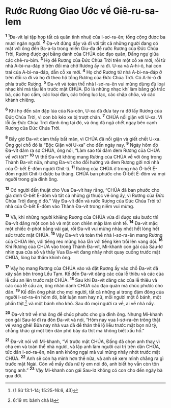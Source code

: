 

# Rước Rương Giao Ước về Giê-ru-sa-lem
<sup><b>1</b></sup> [^1*]Đa-vít lại tập họp tất cả quân tinh nhuệ của I-sơ-ra-ên; tổng cộng được ba mươi ngàn người. <sup><b>2</b></sup> Đa-vít đứng dậy và đi với tất cả những người đang có mặt với ông đến Ba-a-la trong miền Giu-đa để rước Rương của Đức Chúa Trời, Rương được gọi bằng danh của CHÚA các đạo quân, Đấng ngự giữa các chê-ru-bim. <sup><b>3</b></sup> Họ để Rương của Đức Chúa Trời trên một cỗ xe mới, rồi từ nhà A-bi-na-đáp ở trên đồi mà chở Rương ấy ra đi. U-xa và A-hi-ô, hai con trai của A-bi-na-đáp, dẫn cỗ xe mới. <sup><b>4</b></sup> Họ chở Rương từ nhà A-bi-na-đáp ở trên đồi ra đi và họ đi theo hộ tống Rương của Đức Chúa Trời. Có A-hi-ô đi phía trước Rương. <sup><b>5</b></sup> Đa-vít và toàn thể nhà I-sơ-ra-ên vui mừng dùng đủ loại nhạc khí mà tấu lên trước mặt CHÚA. Đó là những nhạc khí làm bằng gỗ trắc bá, các hạc cầm, các loại đàn, các trống lục lạc, các chập chõa, và các khánh chiêng.

<sup><b>6</b></sup> Khi họ đến sân đập lúa của Na-côn, U-xa đã đưa tay ra đỡ lấy Rương của Đức Chúa Trời, vì con bò kéo xe bị trượt chân. <sup><b>7</b></sup> CHÚA nổi giận với U-xa. Vì lỗi ấy Đức Chúa Trời đánh ông tại đó, và ông đã ngã chết ngay bên cạnh Rương của Đức Chúa Trời.

<sup><b>8</b></sup> Bấy giờ Đa-vít cảm thấy bất mãn, vì CHÚA đã nổi giận và giết chết U-xa. Ông gọi chỗ đó là “Bộc Giận với U-xa” cho đến ngày nay. <sup><b>9</b></sup> Ngày hôm đó Đa-vít đâm ra sợ CHÚA, ông nói, “Làm sao tôi dám đem Rương của CHÚA về với tôi?” <sup><b>10</b></sup> Vì thế Đa-vít không mang Rương của CHÚA về với ông trong Thành Đa-vít nữa, nhưng Đa-vít cho đổi hướng và đem Rương gởi nơi nhà của Ô-bết Ê-đôm người Ghít-ti. <sup><b>11</b></sup> Rương của CHÚA ở trong nhà Ô-bết Ê-đôm người Ghít-ti được ba tháng. CHÚA ban phước cho Ô-bết Ê-đôm và mọi người trong gia đình ông.

<sup><b>12</b></sup> Có người đến thuật cho Vua Đa-vít hay rằng, “CHÚA đã ban phước cho gia đình Ô-bết Ê-đôm và tất cả những gì thuộc về ông ấy, vì Rương của Đức Chúa Trời đang ở đó.” Vậy Đa-vít đến và rước Rương của Đức Chúa Trời từ nhà của Ô-bết Ê-đôm vào Thành Đa-vít trong niềm vui mừng.

<sup><b>13</b></sup> Vả, khi những người khiêng Rương của CHÚA vừa đi được sáu bước thì Đa-vít dâng một con bò và một con chiên mập làm sinh tế. <sup><b>14</b></sup> Đa-vít mặc một chiếc ê-phót bằng vải gai, rồi Đa-vít vui mừng nhảy nhót hết lòng hết sức trước mặt CHÚA. <sup><b>15</b></sup> Vậy Đa-vít và toàn thể nhà I-sơ-ra-ên mang Rương của CHÚA lên, với tiếng reo mừng hòa lẫn với tiếng kèn trỗi lên vang dội. <sup><b>16</b></sup> Khi Rương của CHÚA vào trong Thành Đa-vít, Mi-khanh con gái của Sau-lơ nhìn qua cửa sổ và thấy Vua Đa-vít đang nhảy nhót quay cuồng trước mặt CHÚA, lòng bà thầm khinh ông.

<sup><b>17</b></sup> Vậy họ mang Rương của CHÚA vào và đặt Rương ấy vào chỗ Đa-vít đã xây sẵn bên trong Lều Tạm. Kế đến Đa-vít dâng các của lễ thiêu và các của lễ cầu an lên trước mặt CHÚA. <sup><b>18</b></sup> Sau khi Đa-vít dâng các của lễ thiêu và các của lễ cầu an, ông nhân danh CHÚA các đạo quân mà chúc phước cho dân. <sup><b>19</b></sup> Kế đến ông phát cho mọi người, tất cả những ai trong đám đông của người I-sơ-ra-ên hôm đó, bất luận nam hay nữ, mỗi người một ổ bánh, một phần thịt,[^1] và một bánh nho khô. Sau đó mọi người ra về, ai về nhà nấy.

<sup><b>20</b></sup> Đa-vít trở về nhà ông để chúc phước cho gia đình ông. Nhưng Mi-khanh con gái Sau-lơ đi ra đón Đa-vít và nói, “Hôm nay vua I-sơ-ra-ên trông thật vẻ vang ghê! Bữa nay nhà vua đã để thân thể lộ liễu trước mặt bọn nữ tỳ, chẳng khác gì một tiện dân phô bày da thịt mà không biết xấu hổ.”

<sup><b>21</b></sup> Đa-vít nói với Mi-khanh, “Vì trước mặt CHÚA, Đấng đã chọn anh thay vì cha em và toàn thể nhà người, và lập anh làm người cai trị trên dân CHÚA, tức dân I-sơ-ra-ên, nên anh không ngại mà vui mừng nhảy nhót trước mặt CHÚA. <sup><b>22</b></sup> Anh sẽ còn hạ mình hơn thế nữa, và anh sẽ xem mình chẳng ra gì trước mặt Ngài. Còn về mấy đứa nữ tỳ em nói đó, anh biết họ vẫn còn tôn trọng anh.” <sup><b>23</b></sup> Vậy Mi-khanh con gái Sau-lơ không có con cho đến ngày bà qua đời.

[^1]: 6:19 nt: bánh chà là
[^1*]: (1 Sử 13:1-14; 15:25-16:6, 43)
